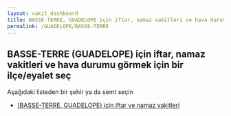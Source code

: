 ```yaml
---
layout: vakit_dashboard
title: BASSE-TERRE, GUADELOPE için iftar, namaz vakitleri ve hava durumu - ilçe/eyalet seç
permalink: /GUADELOPE/BASSE-TERRE
---
```


## BASSE-TERRE (GUADELOPE) için iftar, namaz vakitleri ve hava durumu  görmek için bir ilçe/eyalet seç

Aşağıdaki listeden bir şehir ya da semt seçin

* [ (BASSE-TERRE, GUADELOPE) için iftar ve namaz vakitleri](/GUADELOPE/BASSE-TERRE/)

<script type="text/javascript">
  var GLOBAL_COUNTRY = 'GUADELOPE';
  var GLOBAL_CITY = 'BASSE-TERRE';
  var GLOBAL_STATE = 'BASSE-TERRE';
</script>
